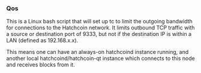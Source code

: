 ### Qos ###

This is a Linux bash script that will set up tc to limit the outgoing bandwidth for connections to the Hatchcoin network. It limits outbound TCP traffic with a source or destination port of 9333, but not if the destination IP is within a LAN (defined as 192.168.x.x).

This means one can have an always-on hatchcoind instance running, and another local hatchcoind/hatchcoin-qt instance which connects to this node and receives blocks from it.
